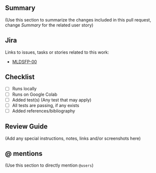 ## Summary 
(Use this section to summarize the changes included in this pull request, change _Summary_ for the related user story)

## Jira
Links to issues, tasks or stories related to this work:

- [MLDSFP-00](https://unal-team-mlds-project.atlassian.net/browse/MLDSFP-00)

## Checklist
- [ ] Runs locally
- [ ] Runs on Google Colab
- [ ] Added test(s) (Any test that may apply)
- [ ] All tests are passing, if any exists
- [ ] Added references/bibliography

## Review Guide
(Add any special instructions, notes, links and/or screenshots here)

## @ mentions
(Use this section to directly mention `@users`)